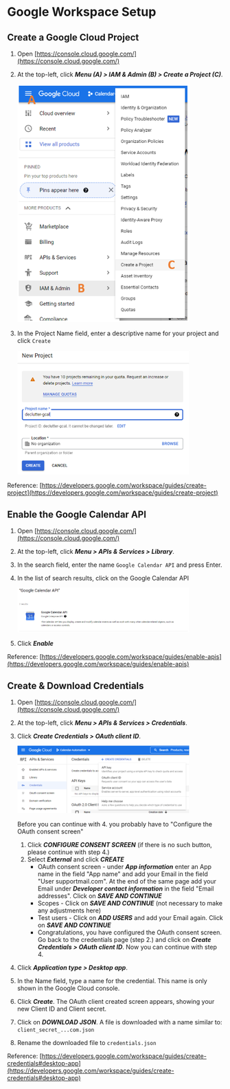 # Google Workspace Setup

## Create a Google Cloud Project

1. Open [https://console.cloud.google.com/](https://console.cloud.google.com/)
2. At the top-left, click ***Menu (A) > IAM & Admin (B) > Create a Project (C)***.

    <img src="../img/google_workspace/navigate_to_create_project.png" width="400">

3. In the Project Name field, enter a descriptive name for your project and click `Create`

    <img src="../img/google_workspace/create_project.png" width="400">

Reference: [https://developers.google.com/workspace/guides/create-project](https://developers.google.com/workspace/guides/create-project)

## Enable the Google Calendar API
1. Open [https://console.cloud.google.com/](https://console.cloud.google.com/)
2. At the top-left, click ***Menu > APIs & Services > Library***.
3. In the search field, enter the name `Google Calendar API` and press Enter.
4. In the list of search results, click on the Google Calendar API
    
    <img src="../img/google_workspace/google_calendar_api.png" width="400">

5. Click ***Enable***

Reference: [https://developers.google.com/workspace/guides/enable-apis](https://developers.google.com/workspace/guides/enable-apis)

## Create & Download Credentials
1. Open [https://console.cloud.google.com/](https://console.cloud.google.com/)
2. At the top-left, click ***Menu > APIs & Services > Credentials***.
3. Click ***Create Credentials > OAuth client ID***.

    <img src="../img/google_workspace/create_credentials.png" width="400">

    Before you can continue with 4. you probably have to "Configure the OAuth consent screen"

    1. Click ***CONFIGURE CONSENT SCREEN***  (if there is no such button, please continue with step 4.)
    2. Select ***External*** and click ***CREATE***
        * OAuth consent screen - under ***App information*** enter an App name in the field "App name" and add your Email in the field "User supportmail.com". At the end of the same page add your Email under ***Developer contact information*** in the field "Email addresses". Click on ***SAVE AND CONTINUE***
        * Scopes - Click on ***SAVE AND CONTINUE*** (not necessary to make any adjustments here)
        * Test users - Click on ***ADD USERS*** and add your Email again. Click on ***SAVE AND CONTINUE***
        * Congratulations, you have configured the OAuth consent screen. Go back to the credentials page (step 2.) and click on ***Create Credentials > OAuth client ID***. Now you can continue with step 4.


4. Click ***Application type > Desktop app***.
5. In the Name field, type a name for the credential. This name is only shown in the Google Cloud console.
6. Click ***Create***. The OAuth client created screen appears, showing your new Client ID and Client secret.
7. Click on ***DOWNLOAD JSON***. A file is downloaded with a name similar to: `client_secret_...com.json`
8. Rename the downloaded file to `credentials.json`

Reference: [https://developers.google.com/workspace/guides/create-credentials#desktop-app](https://developers.google.com/workspace/guides/create-credentials#desktop-app)
